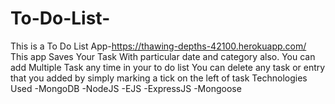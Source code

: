 # To-Do-List-
This is a To Do List App-https://thawing-depths-42100.herokuapp.com/
This app Saves Your Task With particular date and category also.
You can add Multiple Task any time in your to do list 
You can delete any task or entry that you added by simply marking a tick on the left of task
Technologies Used
-MongoDB
-NodeJS
-EJS
-ExpressJS
-Mongoose
